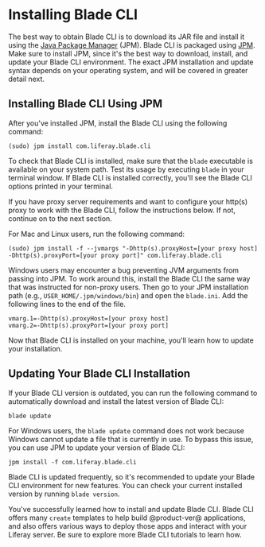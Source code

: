 # Installing Blade CLI [](id=installing-blade-cli)

The best way to obtain Blade CLI is to download its JAR file and install it
using the [Java Package Manager](http://jpm4j.org) (JPM). Blade CLI is
packaged using [JPM](http://jpm4j.org/#!/md/install). Make sure to install JPM,
since it's the best way to download, install, and update your Blade CLI
environment. The exact JPM installation and update syntax depends on your
operating system, and will be covered in greater detail next.

## Installing Blade CLI Using JPM [](id=installing-blade-cli-using-jpm)

After you've installed JPM, install the Blade CLI using the following command: 

    (sudo) jpm install com.liferay.blade.cli

To check that Blade CLI is installed, make sure that the `blade` executable is
available on your system path. Test its usage by executing `blade` in your
terminal window. If Blade CLI is installed correctly, you'll see the Blade CLI
options printed in your terminal.

If you have proxy server requirements and want to configure your http(s) proxy
to work with the Blade CLI, follow the instructions below. If not, continue on
to the next section.

For Mac and Linux users, run the following command:
		
    (sudo) jpm install -f --jvmargs "-Dhttp(s).proxyHost=[your proxy host] -Dhttp(s).proxyPort=[your proxy port]" com.liferay.blade.cli
	
Windows users may encounter a bug preventing JVM arguments from passing into
JPM. To work around this, install the Blade CLI the same way that was instructed
for non-proxy users. Then go to your JPM installation path (e.g.,
`USER_HOME/.jpm/windows/bin`) and open the `blade.ini`. Add the following lines
to the end of the file.

    vmarg.1=-Dhttp(s).proxyHost=[your proxy host]
    vmarg.2=-Dhttp(s).proxyPort=[your proxy port]

Now that Blade CLI is installed on your machine, you'll learn how to update your
installation.

## Updating Your Blade CLI Installation [](id=verifying-your-blade-cli-installation)

If your Blade CLI version is outdated, you can run the following command to
automatically download and install the latest version of Blade CLI:

    blade update

For Windows users, the `blade update` command does not work because Windows
cannot update a file that is currently in use. To bypass this issue, you can use
JPM to update your version of Blade CLI:

    jpm install -f com.liferay.blade.cli

Blade CLI is updated frequently, so it's recommended to update your Blade CLI
environment for new features. You can check your current installed version by
running `blade version`.

You've successfully learned how to install and update Blade CLI. Blade CLI
offers many `create` templates to help build @product-ver@ applications, and
also offers various ways to deploy those apps and interact with your Liferay
server. Be sure to explore more Blade CLI tutorials to learn how.
